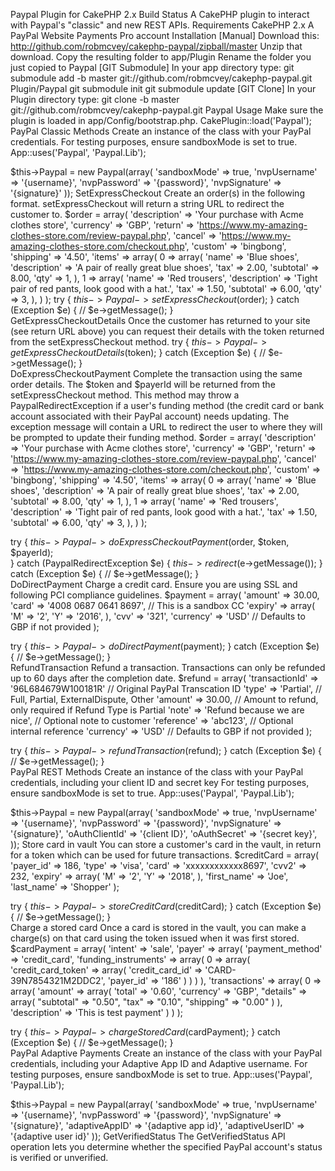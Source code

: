 Paypal Plugin for CakePHP 2.x
Build Status
A CakePHP plugin to interact with Paypal's "classic" and new REST APIs.
Requirements
CakePHP 2.x
A PayPal Website Payments Pro account
Installation
[Manual]
Download this: http://github.com/robmcvey/cakephp-paypal/zipball/master
Unzip that download.
Copy the resulting folder to app/Plugin
Rename the folder you just copied to Paypal
[GIT Submodule]
In your app directory type:
git submodule add -b master git://github.com/robmcvey/cakephp-paypal.git Plugin/Paypal
git submodule init
git submodule update
[GIT Clone]
In your Plugin directory type:
git clone -b master git://github.com/robmcvey/cakephp-paypal.git Paypal
Usage
Make sure the plugin is loaded in app/Config/bootstrap.php.
CakePlugin::load('Paypal');
PayPal Classic Methods
Create an instance of the class with your PayPal credentials. For testing purposes, ensure sandboxMode is set to true.
App::uses('Paypal', 'Paypal.Lib');

$this->Paypal = new Paypal(array(
    'sandboxMode' => true,
    'nvpUsername' => '{username}',
    'nvpPassword' => '{password}',
    'nvpSignature' => '{signature}'
));
SetExpressCheckout
Create an order(s) in the following format. setExpressCheckout will return a string URL to redirect the customer to.
$order = array(
    'description' => 'Your purchase with Acme clothes store',
    'currency' => 'GBP',
    'return' => 'https://www.my-amazing-clothes-store.com/review-paypal.php',
    'cancel' => 'https://www.my-amazing-clothes-store.com/checkout.php',
    'custom' => 'bingbong',
    'shipping' => '4.50',
    'items' => array(
        0 => array(
            'name' => 'Blue shoes',
            'description' => 'A pair of really great blue shoes',
            'tax' => 2.00,
            'subtotal' => 8.00,
            'qty' => 1,
        ),
        1 => array(
            'name' => 'Red trousers',
            'description' => 'Tight pair of red pants, look good with a hat.',
            'tax' => 1.50,
            'subtotal' => 6.00,
            'qty' => 3,
        ),
    )
);
 try {
    $this->Paypal->setExpressCheckout($order);
} catch (Exception $e) {
    // $e->getMessage();
}   
GetExpressCheckoutDetails
Once the customer has returned to your site (see return URL above) you can request their details with the token returned from the setExpressCheckout method.
try {
    $this->Paypal->getExpressCheckoutDetails($token);
} catch (Exception $e) {
    // $e->getMessage();
}       
DoExpressCheckoutPayment
Complete the transaction using the same order details. The $token and $payerId will be returned from the setExpressCheckout method.
This method may throw a PaypalRedirectException if a user's funding method (the credit card or bank account associated with their PayPal account) needs updating. The exception message will contain a URL to redirect the user to where they will be prompted to update their funding method.
$order = array(
    'description' => 'Your purchase with Acme clothes store',
    'currency' => 'GBP',
    'return' => 'https://www.my-amazing-clothes-store.com/review-paypal.php',
    'cancel' => 'https://www.my-amazing-clothes-store.com/checkout.php',
    'custom' => 'bingbong',
    'shipping' => '4.50',
    'items' => array(
        0 => array(
            'name' => 'Blue shoes',
            'description' => 'A pair of really great blue shoes',
            'tax' => 2.00,
            'subtotal' => 8.00,
            'qty' => 1,
        ),
        1 => array(
            'name' => 'Red trousers',
            'description' => 'Tight pair of red pants, look good with a hat.',
            'tax' => 1.50,
            'subtotal' => 6.00,
            'qty' => 3,
        ),
    )
);

try {
    $this->Paypal->doExpressCheckoutPayment($order, $token, $payerId);  
} catch (PaypalRedirectException $e) {
    $this->redirect($e->getMessage());
} catch (Exception $e) {
    // $e->getMessage();
}   
DoDirectPayment
Charge a credit card. Ensure you are using SSL and following PCI compliance guidelines.
$payment = array(
    'amount' => 30.00,
    'card' => '4008 0687 0641 8697', // This is a sandbox CC
    'expiry' => array(
        'M' => '2',
        'Y' => '2016',
    ),
    'cvv' => '321',
    'currency' => 'USD' // Defaults to GBP if not provided
);

try {
    $this->Paypal->doDirectPayment($payment);
} catch (Exception $e) {
    // $e->getMessage();
}   
RefundTransaction
Refund a transaction. Transactions can only be refunded up to 60 days after the completion date.
$refund = array(
    'transactionId' => '96L684679W100181R'  // Original PayPal Transcation ID
    'type' => 'Partial',                    // Full, Partial, ExternalDispute, Other
    'amount' => 30.00,                      // Amount to refund, only required if Refund Type is Partial
    'note' => 'Refund because we are nice', // Optional note to customer
    'reference' => 'abc123',                // Optional internal reference
    'currency' => 'USD'                     // Defaults to GBP if not provided
);

try {
    $this->Paypal->refundTransaction($refund);
} catch (Exception $e) {
    // $e->getMessage();
}   
PayPal REST Methods
Create an instance of the class with your PayPal credentials, including your client ID and secret key For testing purposes, ensure sandboxMode is set to true.
App::uses('Paypal', 'Paypal.Lib');

$this->Paypal = new Paypal(array(
    'sandboxMode' => true,
    'nvpUsername' => '{username}',
    'nvpPassword' => '{password}',
    'nvpSignature' => '{signature}',
    'oAuthClientId' => '{client ID}',
    'oAuthSecret' => '{secret key}',
));
Store card in vault
You can store a customer's card in the vault, in return for a token which can be used for future transactions.
$creditCard = array(
    'payer_id' => 186,
    'type' => 'visa',
    'card' => 'xxxxxxxxxxxx8697',
    'cvv2' => 232,
    'expiry' => array(
        'M' => '2',
        'Y' => '2018',
    ),
    'first_name' => 'Joe',
    'last_name' => 'Shopper'
);

try {
    $this->Paypal->storeCreditCard($creditCard);
} catch (Exception $e) {
    // $e->getMessage();
}   
Charge a stored card
Once a card is stored in the vault, you can make a charge(s) on that card using the token issued when it was first stored.
$cardPayment = array(
    'intent' => 'sale',
    'payer' => array(
        'payment_method' => 'credit_card',
        'funding_instruments' => array(
            0 => array(
                'credit_card_token' => array(
                    'credit_card_id' => 'CARD-39N7854321M2DDC2',
                    'payer_id' => '186'
                )
            )
        )
    ),
    'transactions' => array(
        0 => array(
            'amount' => array(
                'total' => '0.60',
                'currency' => 'GBP',
                "details" => array(
                    "subtotal" => "0.50",
                    "tax" => "0.10",
                    "shipping" => "0.00"
                )
            ),
            'description' => 'This is test payment'
        )
    )
);

try {
    $this->Paypal->chargeStoredCard($cardPayment);
} catch (Exception $e) {
    // $e->getMessage();
}   
PayPal Adaptive Payments
Create an instance of the class with your PayPal credentials, including your Adaptive App ID and Adaptive username. For testing purposes, ensure sandboxMode is set to true.
App::uses('Paypal', 'Paypal.Lib');

$this->Paypal = new Paypal(array(
    'sandboxMode' => true,
    'nvpUsername' => '{username}',
    'nvpPassword' => '{password}',
    'nvpSignature' => '{signature}',
    'adaptiveAppID' => '{adaptive app id}',
    'adaptiveUserID' => '{adaptive user id}'
));
GetVerifiedStatus
The GetVerifiedStatus API operation lets you determine whether the specified PayPal account's status is verified or unverified.
```php try { $this->Paypal->getVerifiedStatus('hello@gmail.com') } catch (Exception $e) { // $e->getMessage(); } 
````
